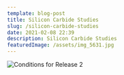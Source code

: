 ```yaml
---
template: blog-post
title: Silicon Carbide Studies
slug: /silicon-carbide-studies
date: 2021-02-08 22:39
description: Silicon Carbide Studies
featuredImage: /assets/img_5631.jpg
---
```

![](/assets/img_5642.jpg "Conditions for Release 2")